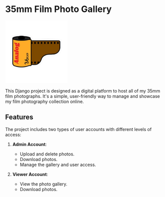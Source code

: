 # 35mm Film Photo Gallery
<img src="static/images/35mmIcon.png" alt="35mm" width="200" height="auto">

This Django project is designed as a digital platform to host all of my 35mm film photographs. It's a simple, user-friendly way to manage and showcase my film photography collection online.

## Features

The project includes two types of user accounts with different levels of access:

1. **Admin Account**:
   - Upload and delete photos.
   - Download photos.
   - Manage the gallery and user access.

2. **Viewer Account**:
   - View the photo gallery.
   - Download photos.

